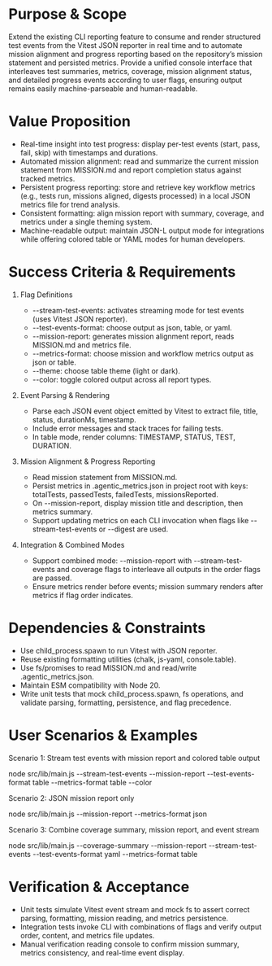 # Purpose & Scope

Extend the existing CLI reporting feature to consume and render structured test events from the Vitest JSON reporter in real time and to automate mission alignment and progress reporting based on the repository’s mission statement and persisted metrics. Provide a unified console interface that interleaves test summaries, metrics, coverage, mission alignment status, and detailed progress events according to user flags, ensuring output remains easily machine-parseable and human-readable.

# Value Proposition

- Real-time insight into test progress: display per-test events (start, pass, fail, skip) with timestamps and durations.
- Automated mission alignment: read and summarize the current mission statement from MISSION.md and report completion status against tracked metrics.
- Persistent progress reporting: store and retrieve key workflow metrics (e.g., tests run, missions aligned, digests processed) in a local JSON metrics file for trend analysis.
- Consistent formatting: align mission report with summary, coverage, and metrics under a single theming system.
- Machine-readable output: maintain JSON-L output mode for integrations while offering colored table or YAML modes for human developers.

# Success Criteria & Requirements

1. Flag Definitions
   - --stream-test-events: activates streaming mode for test events (uses Vitest JSON reporter).  
   - --test-events-format: choose output as json, table, or yaml.  
   - --mission-report: generates mission alignment report, reads MISSION.md and metrics file.  
   - --metrics-format: choose mission and workflow metrics output as json or table.  
   - --theme: choose table theme (light or dark).  
   - --color: toggle colored output across all report types.

2. Event Parsing & Rendering
   - Parse each JSON event object emitted by Vitest to extract file, title, status, durationMs, timestamp.  
   - Include error messages and stack traces for failing tests.  
   - In table mode, render columns: TIMESTAMP, STATUS, TEST, DURATION.  

3. Mission Alignment & Progress Reporting
   - Read mission statement from MISSION.md.  
   - Persist metrics in .agentic_metrics.json in project root with keys: totalTests, passedTests, failedTests, missionsReported.  
   - On --mission-report, display mission title and description, then metrics summary.  
   - Support updating metrics on each CLI invocation when flags like --stream-test-events or --digest are used.

4. Integration & Combined Modes
   - Support combined mode: --mission-report with --stream-test-events and coverage flags to interleave all outputs in the order flags are passed.  
   - Ensure metrics render before events; mission summary renders after metrics if flag order indicates.

# Dependencies & Constraints

- Use child_process.spawn to run Vitest with JSON reporter.  
- Reuse existing formatting utilities (chalk, js-yaml, console.table).  
- Use fs/promises to read MISSION.md and read/write .agentic_metrics.json.  
- Maintain ESM compatibility with Node 20.  
- Write unit tests that mock child_process.spawn, fs operations, and validate parsing, formatting, persistence, and flag precedence.

# User Scenarios & Examples

Scenario 1: Stream test events with mission report and colored table output

  node src/lib/main.js --stream-test-events --mission-report --test-events-format table --metrics-format table --color

Scenario 2: JSON mission report only

  node src/lib/main.js --mission-report --metrics-format json

Scenario 3: Combine coverage summary, mission report, and event stream

  node src/lib/main.js --coverage-summary --mission-report --stream-test-events --test-events-format yaml --metrics-format table

# Verification & Acceptance

- Unit tests simulate Vitest event stream and mock fs to assert correct parsing, formatting, mission reading, and metrics persistence.  
- Integration tests invoke CLI with combinations of flags and verify output order, content, and metrics file updates.  
- Manual verification reading console to confirm mission summary, metrics consistency, and real-time event display.